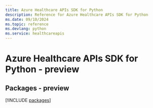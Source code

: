 ```yaml
---
title: Azure Healthcare APIs SDK for Python
description: Reference for Azure Healthcare APIs SDK for Python
ms.date: 09/10/2024
ms.topic: reference
ms.devlang: python
ms.service: healthcareapis
---
```

# Azure Healthcare APIs SDK for Python - preview
## Packages - preview
[!INCLUDE [packages](healthcare-apis-index.md)]
